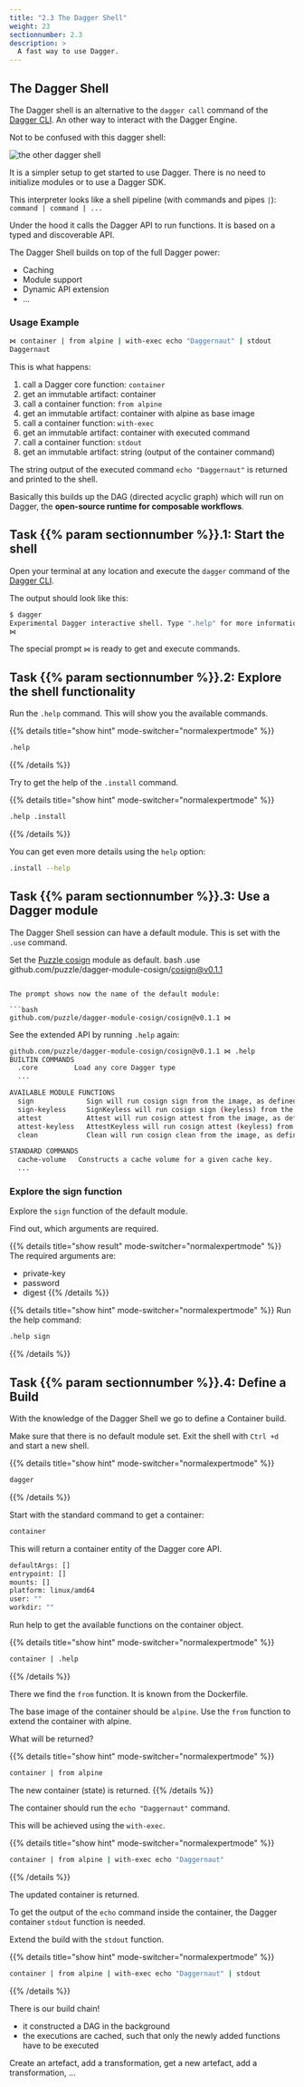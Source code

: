 ```yaml
---
title: "2.3 The Dagger Shell"
weight: 23
sectionnumber: 2.3
description: >
  A fast way to use Dagger.
---
```


## The Dagger Shell

The Dagger shell is an alternative to the `dagger call` command of the [Dagger CLI](../2.1/). An other way to interact with the Dagger Engine.

Not to be confused with this dagger shell:

![the other dagger shell](dagger-shell.png)

It is a simpler setup to get started to use Dagger. There is no need to initialize modules or to use a Dagger SDK.

This interpreter looks like a shell pipeline (with commands and pipes `|`): `command | command | ...`

Under the hood it calls the Dagger API to run functions. It is based on a typed and discoverable API.

The Dagger Shell builds on top of the full Dagger power:

* Caching
* Module support
* Dynamic API extension
* ...


### Usage Example

```bash
⋈ container | from alpine | with-exec echo "Daggernaut" | stdout
Daggernaut
```

This is what happens:

1. call a Dagger core function: `container`
1. get an immutable artifact: container
1. call a container function: `from alpine`
1. get an immutable artifact: container with alpine as base image
1. call a container function: `with-exec`
1. get an immutable artifact: container with executed command
1. call a container function: `stdout`
1. get an immutable artifact: string (output of the container command)

The string output of the executed command `echo "Daggernaut"` is returned and printed to the shell.

Basically this builds up the DAG (directed acyclic graph) which will run on Dagger, the **open-source runtime for composable workflows**.


## Task {{% param sectionnumber %}}.1: Start the shell

Open your terminal at any location and execute the `dagger` command of the [Dagger CLI](../2.1/).

The output should look like this:

```bash
$ dagger 
Experimental Dagger interactive shell. Type ".help" for more information. Press Ctrl+D to exit.
⋈
```

The special prompt `⋈` is ready to get and execute commands.


## Task {{% param sectionnumber %}}.2: Explore the shell functionality

Run the `.help` command. This will show you the available commands.

{{% details title="show hint" mode-switcher="normalexpertmode" %}}
```bash
.help
```
{{% /details %}}

Try to get the help of the `.install` command.

{{% details title="show hint" mode-switcher="normalexpertmode" %}}
```bash
.help .install
```
{{% /details %}}

You can get even more details using the `help` option:

```bash
.install --help
```


## Task {{% param sectionnumber %}}.3: Use a Dagger module

The Dagger Shell session can have a default module. This is set with the `.use` command.

Set the [Puzzle cosign](https://daggerverse.dev/mod/github.com/puzzle/dagger-module-cosign/cosign@v0.1.1) module as default.
bash
.use github.com/puzzle/dagger-module-cosign/cosign@v0.1.1
```

The prompt shows now the name of the default module:

```bash
github.com/puzzle/dagger-module-cosign/cosign@v0.1.1 ⋈
```

See the extended API by running `.help` again:

```bash
github.com/puzzle/dagger-module-cosign/cosign@v0.1.1 ⋈ .help
BUILTIN COMMANDS
  .core         Load any core Dagger type
  ...

AVAILABLE MODULE FUNCTIONS
  sign             Sign will run cosign sign from the image, as defined by the cosignImage
  sign-keyless     SignKeyless will run cosign sign (keyless) from the image, as defined by the cosignImage
  attest           Attest will run cosign attest from the image, as defined by the cosignImage
  attest-keyless   AttestKeyless will run cosign attest (keyless) from the image, as defined by the cosignImage
  clean            Clean will run cosign clean from the image, as defined by the cosignImage

STANDARD COMMANDS
  cache-volume   Constructs a cache volume for a given cache key.
  ...
```


### Explore the sign function

Explore the `sign` function of the default module.

Find out, which arguments are required.

{{% details title="show result" mode-switcher="normalexpertmode" %}}
The required arguments are:

* private-key
* password
* digest
{{% /details %}}

{{% details title="show hint" mode-switcher="normalexpertmode" %}}
Run the help command:
```bash
.help sign
```
{{% /details %}}


## Task {{% param sectionnumber %}}.4: Define a Build

With the knowledge of the Dagger Shell we go to define a Container build.

Make sure that there is no default module set.
Exit the shell with `Ctrl +d` and start a new shell.

{{% details title="show hint" mode-switcher="normalexpertmode" %}}
```bash
dagger 
```
{{% /details %}}

Start with the standard command to get a container:

```bash
container
```

This will return a container entity of the Dagger core API.

```bash
defaultArgs: []
entrypoint: []
mounts: []
platform: linux/amd64
user: ""
workdir: ""
```

Run help to get the available functions on the container object.

{{% details title="show hint" mode-switcher="normalexpertmode" %}}
```bash
container | .help
```
{{% /details %}}

There we find the `from` function. It is known from the Dockerfile.

The base image of the container should be `alpine`.
Use the `from` function to extend the container with alpine.

What will be returned?

{{% details title="show hint" mode-switcher="normalexpertmode" %}}
```bash
container | from alpine
```

The new container (state) is returned.
{{% /details %}}

The container should run the `echo "Daggernaut"` command.

This will be achieved using the `with-exec`.

{{% details title="show hint" mode-switcher="normalexpertmode" %}}
```bash
container | from alpine | with-exec echo "Daggernaut"
```
{{% /details %}}

The updated container is returned.

To get the output of the `echo` command inside the container, the Dagger container `stdout` function is needed.

Extend the build with the `stdout` function.


{{% details title="show hint" mode-switcher="normalexpertmode" %}}
```bash
container | from alpine | with-exec echo "Daggernaut" | stdout
```
{{% /details %}}

There is our build chain!

* it constructed a DAG in the background
* the executions are cached, such that only the newly added functions have to be executed

Create an artefact, add a transformation, get a new artefact, add a transformation, ...

<!---
TODO:
* [ ] variables, sub-shells
* [ ] tab tab autocompletion
* [ ] replay examples from 1.x labs
* [ ] new API: with-xyz
* [ ] replace the first example, such that it is not the same as the Task 4
-->
